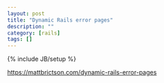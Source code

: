 ```yaml
---
layout: post
title: "Dynamic Rails error pages"
description: ""
category: [rails]
tags: []
---
```

{% include JB/setup %}

<https://mattbrictson.com/dynamic-rails-error-pages>

